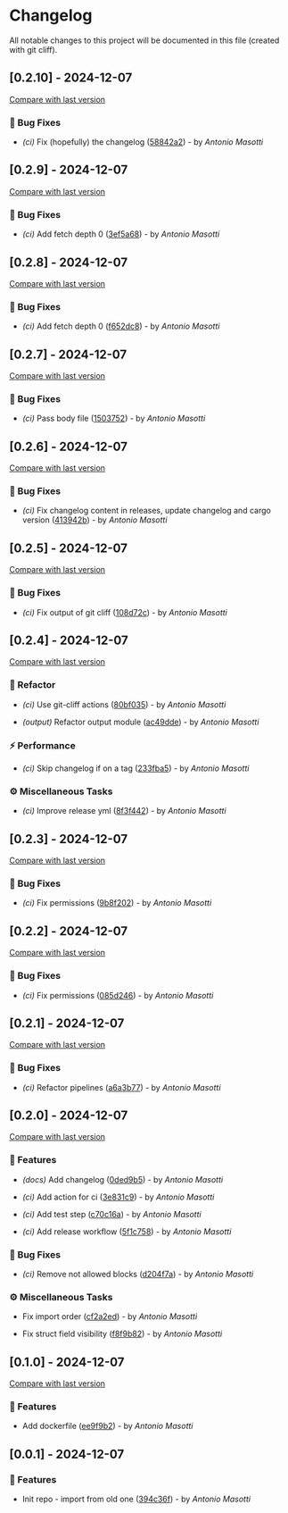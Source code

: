 # Changelog

All notable changes to this project will be documented in this file (created with git cliff).

## [0.2.10] - 2024-12-07

[Compare with last version](https://github.com/amasotti/cf-waf-analyzer/compare/3ef5a6845a6da4c36bdd2967e50d7709b69279a2..58842a289408e8fd87e163a776f0071a298f7779)
### 🐛 Bug Fixes

- *(ci)* Fix (hopefully) the changelog ([58842a2](https://github.com/amasotti/cf-waf-analyzer/commit/58842a289408e8fd87e163a776f0071a298f7779)) - by _Antonio Masotti_

## [0.2.9] - 2024-12-07

[Compare with last version](https://github.com/amasotti/cf-waf-analyzer/compare/f652dc80904a0e44dcb550fff3b1f600dd052076..3ef5a6845a6da4c36bdd2967e50d7709b69279a2)
### 🐛 Bug Fixes

- *(ci)* Add fetch depth 0 ([3ef5a68](https://github.com/amasotti/cf-waf-analyzer/commit/3ef5a6845a6da4c36bdd2967e50d7709b69279a2)) - by _Antonio Masotti_

## [0.2.8] - 2024-12-07

[Compare with last version](https://github.com/amasotti/cf-waf-analyzer/compare/1503752e40999bd7ad66d980320a368cdf938190..f652dc80904a0e44dcb550fff3b1f600dd052076)
### 🐛 Bug Fixes

- *(ci)* Add fetch depth 0 ([f652dc8](https://github.com/amasotti/cf-waf-analyzer/commit/f652dc80904a0e44dcb550fff3b1f600dd052076)) - by _Antonio Masotti_

## [0.2.7] - 2024-12-07

[Compare with last version](https://github.com/amasotti/cf-waf-analyzer/compare/413942ba54f543a78f0c5bd3a482bc69cdf259da..1503752e40999bd7ad66d980320a368cdf938190)
### 🐛 Bug Fixes

- *(ci)* Pass body file ([1503752](https://github.com/amasotti/cf-waf-analyzer/commit/1503752e40999bd7ad66d980320a368cdf938190)) - by _Antonio Masotti_

## [0.2.6] - 2024-12-07

[Compare with last version](https://github.com/amasotti/cf-waf-analyzer/compare/108d72ce9da581c98aea872f5cd9ee35dc28c537..413942ba54f543a78f0c5bd3a482bc69cdf259da)
### 🐛 Bug Fixes

- *(ci)* Fix changelog content in releases, update changelog and cargo version ([413942b](https://github.com/amasotti/cf-waf-analyzer/commit/413942ba54f543a78f0c5bd3a482bc69cdf259da)) - by _Antonio Masotti_

## [0.2.5] - 2024-12-07

[Compare with last version](https://github.com/amasotti/cf-waf-analyzer/compare/8f3f44244d8cb68946285255d182d07c73f983d3..108d72ce9da581c98aea872f5cd9ee35dc28c537)
### 🐛 Bug Fixes

- *(ci)* Fix output of git cliff ([108d72c](https://github.com/amasotti/cf-waf-analyzer/commit/108d72ce9da581c98aea872f5cd9ee35dc28c537)) - by _Antonio Masotti_

## [0.2.4] - 2024-12-07

[Compare with last version](https://github.com/amasotti/cf-waf-analyzer/compare/9b8f202bcc68ebc8c2378d2db206718f31fc7f22..8f3f44244d8cb68946285255d182d07c73f983d3)
### 🚜 Refactor

- *(ci)* Use git-cliff actions ([80bf035](https://github.com/amasotti/cf-waf-analyzer/commit/80bf035b2c91bc128044124244ebfcd80df2bbb0)) - by _Antonio Masotti_

- *(output)* Refactor output module ([ac49dde](https://github.com/amasotti/cf-waf-analyzer/commit/ac49ddead8749235447db8d4332c8ad202be9598)) - by _Antonio Masotti_

### ⚡ Performance

- *(ci)* Skip changelog if on a tag ([233fba5](https://github.com/amasotti/cf-waf-analyzer/commit/233fba5968fe1e00ff6e2a13d17ec838ff0fa28d)) - by _Antonio Masotti_

### ⚙️ Miscellaneous Tasks

- *(ci)* Improve release yml ([8f3f442](https://github.com/amasotti/cf-waf-analyzer/commit/8f3f44244d8cb68946285255d182d07c73f983d3)) - by _Antonio Masotti_

## [0.2.3] - 2024-12-07

[Compare with last version](https://github.com/amasotti/cf-waf-analyzer/compare/085d246c158d789d080a78efce89a313e57840b8..9b8f202bcc68ebc8c2378d2db206718f31fc7f22)
### 🐛 Bug Fixes

- *(ci)* Fix permissions ([9b8f202](https://github.com/amasotti/cf-waf-analyzer/commit/9b8f202bcc68ebc8c2378d2db206718f31fc7f22)) - by _Antonio Masotti_

## [0.2.2] - 2024-12-07

[Compare with last version](https://github.com/amasotti/cf-waf-analyzer/compare/a6a3b7749265816c425d9d7b19475867ca1002a8..085d246c158d789d080a78efce89a313e57840b8)
### 🐛 Bug Fixes

- *(ci)* Fix permissions ([085d246](https://github.com/amasotti/cf-waf-analyzer/commit/085d246c158d789d080a78efce89a313e57840b8)) - by _Antonio Masotti_

## [0.2.1] - 2024-12-07

[Compare with last version](https://github.com/amasotti/cf-waf-analyzer/compare/d204f7a3a7fffbd70086473ff47a733a8c181ca3..a6a3b7749265816c425d9d7b19475867ca1002a8)
### 🐛 Bug Fixes

- *(ci)* Refactor pipelines ([a6a3b77](https://github.com/amasotti/cf-waf-analyzer/commit/a6a3b7749265816c425d9d7b19475867ca1002a8)) - by _Antonio Masotti_

## [0.2.0] - 2024-12-07

[Compare with last version](https://github.com/amasotti/cf-waf-analyzer/compare/ee9f9b291694a987f8cdc10eee9c2369e48ac2ef..d204f7a3a7fffbd70086473ff47a733a8c181ca3)
### 🚀 Features

- *(docs)* Add changelog ([0ded9b5](https://github.com/amasotti/cf-waf-analyzer/commit/0ded9b5bbed250f8a1d84fd0035848229807d142)) - by _Antonio Masotti_

- *(ci)* Add action for ci ([3e831c9](https://github.com/amasotti/cf-waf-analyzer/commit/3e831c9f644113f5a541f7d931aeb45365fef346)) - by _Antonio Masotti_

- *(ci)* Add test step ([c70c16a](https://github.com/amasotti/cf-waf-analyzer/commit/c70c16a7fb72a1717fc9ea9e3c20c53d1fd718e8)) - by _Antonio Masotti_

- *(ci)* Add release workflow ([5f1c758](https://github.com/amasotti/cf-waf-analyzer/commit/5f1c758ecc08effa2f6d61d2632a2d2e68d9916c)) - by _Antonio Masotti_

### 🐛 Bug Fixes

- *(ci)* Remove not allowed blocks ([d204f7a](https://github.com/amasotti/cf-waf-analyzer/commit/d204f7a3a7fffbd70086473ff47a733a8c181ca3)) - by _Antonio Masotti_

### ⚙️ Miscellaneous Tasks

- Fix import order ([cf2a2ed](https://github.com/amasotti/cf-waf-analyzer/commit/cf2a2ed37ee9312516485456b1ddcf8a48373696)) - by _Antonio Masotti_

- Fix struct field visibility ([f8f9b82](https://github.com/amasotti/cf-waf-analyzer/commit/f8f9b82c7a69a8c75a044b4fa927884ec6a00922)) - by _Antonio Masotti_

## [0.1.0] - 2024-12-07

[Compare with last version](https://github.com/amasotti/cf-waf-analyzer/compare/394c36f7682a4cc6622849c326035fcd79f0621d..ee9f9b291694a987f8cdc10eee9c2369e48ac2ef)
### 🚀 Features

- Add dockerfile ([ee9f9b2](https://github.com/amasotti/cf-waf-analyzer/commit/ee9f9b291694a987f8cdc10eee9c2369e48ac2ef)) - by _Antonio Masotti_

## [0.0.1] - 2024-12-07

### 🚀 Features

- Init repo - import from old one ([394c36f](https://github.com/amasotti/cf-waf-analyzer/commit/394c36f7682a4cc6622849c326035fcd79f0621d)) - by _Antonio Masotti_

<!-- generated by git-cliff -->
